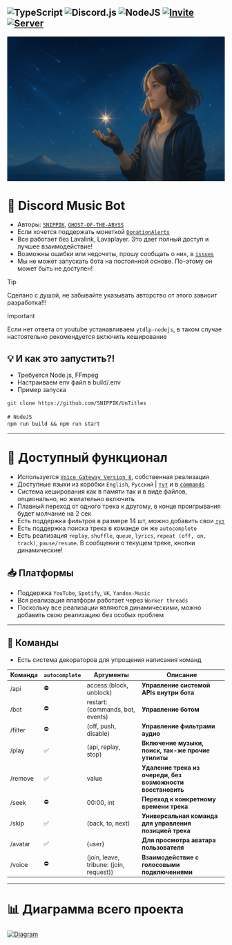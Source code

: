 ![TypeScript](https://img.shields.io/badge/typescript-%23007ACC.svg?style=for-the-badge&logo=typescript&logoColor=white)
![Discord.js](https://img.shields.io/badge/discord.js-%23CB3837.svg?style=for-the-badge&logo=npm&logoColor=white)
![NodeJS](https://img.shields.io/badge/node.js-6DA55F?style=for-the-badge&logo=node.js&logoColor=white)
[![Invite](https://img.shields.io/badge/Add%20the%20bot-%235865F2.svg?style=for-the-badge&logo=discord&logoColor=white)](https://discord.com/oauth2/authorize?client_id=623170593268957214)
[![Server](https://img.shields.io/badge/Support%20Server-%235865F2.svg?style=for-the-badge&logo=discord&logoColor=white)](https://discord.gg/qMf2Sv3)
---

[<img align="center" alt="Woman" width="" src=".github/images/woman.png" />]()

# 🌟 Discord Music Bot
- Авторы: [`SNIPPIK`](https://github.com/SNIPPIK), [`GHOST-OF-THE-ABYSS`](https://github.com/GHOST-OF-THE-ABYSS)
- Если хочется поддержать монеткой [`DonationAlerts`](https://www.donationalerts.com/r/snippik)
- Все работает без Lavalink, Lavaplayer. Это дает полный доступ и лучшее взаимодействие!
- Возможны ошибки или недочеты, прошу сообщать о них, в [`issues`](https://github.com/SNIPPIK/UnTitles/issues)
- Мы не может запускать бота на постоянной основе. По-этому он может быть не доступен!

> [!TIP]
> Сделано с душой, не забывайте указывать авторство от этого зависит разработка!!!

> [!IMPORTANT]
> Если нет ответа от youtube устанавливаем `ytdlp-nodejs`, в таком случае настоятельно рекомендуется включить кеширование


## 💡 И как это запустить?!
- Требуется Node.js, FFmpeg
- Настраиваем env файл в build/.env
- Пример запуска
```shell
git clone https://github.com/SNIPPIK/UnTitles

# NodeJS
npm run build && npm run start
```

---
# 🔩 Доступный функционал
- Используется [`Voice Gateway Version 8`](https://discord.com/developers/docs/topics/voice-connections), собственная реализация
- Доступные языки из коробки `English`, `Русский` | [`тут`](src/services/locale/languages.json) и в [`commands`](src/handlers/commands)
- Система кеширования как в памяти так и в виде файлов, опционально, но желательно включить
- Плавный переход от одного трека к другому, в конце проигрывания будет молчание на 2 сек
- Есть поддержка фильтров в размере 14 шт, можно добавить свои [`тут`](src/services/player/filters.json)
- Есть поддержка поиска трека в команде он же `autocomplete`
- Есть реализация `replay`, `shuffle`, `queue`, `lyrics`, `repeat (off, on, track)`, `pause/resume`. В сообщении о текущем треке, кнопки динамические!
## 📥 Платформы
- Поддержка `YouTube`, `Spotify`, `VK`, `Yandex-Music`
- Вся реализация платформ работает через `Worker threads`
- Поскольку все реализации являются динамическими, можно добавить свою реализацию без особых проблем
---
## 📌 Команды
- Есть система декораторов для упрощения написания команд

| Команда | `autocomplete` | Аргументы                               | Описание                                                    | 
|---------|----------------|-----------------------------------------|-------------------------------------------------------------|
| /api    | ⛔              | access:(block, unblock)                 | **Управление системой APIs внутри бота**                    |
| /bot    | ⛔              | restart:(commands, bot, events)         | **Управление ботом**                                        |
| /filter | ⛔              | (off, push, disable)                    | **Управление фильтрами аудио**                              |
| /play   | ✅              | (api, replay, stop)                     | **Включение музыки, поиск, так-же прочие утилиты**          |
| /remove | ✅              | value                                   | **Удаление трека из очереди, без возможности восстановить** | 
| /seek   | ⛔              | 00:00, int                              | **Переход к конкретному времени трека**                     |
| /skip   | ✅              | (back, to, next)                        | **Универсальная команда для управления позицией трека**     |
| /avatar | ✅              | {user}                                  | **Для просмотра аватара пользователя**                      |
| /voice  | ⛔              | (join, leave, tribune: (join, request)) | **Взаимодействие с голосовыми подключениями**               |
---
# 📊 Диаграмма всего проекта
[<img align="center" alt="Diagram" width="" src=".github/images/src.png" />]()